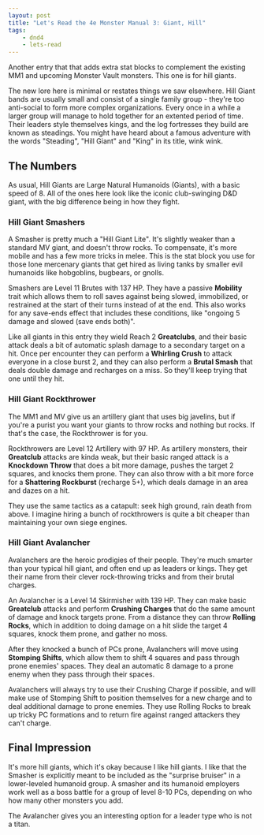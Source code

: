 ```yaml
---
layout: post
title: "Let's Read the 4e Monster Manual 3: Giant, Hill"
tags:
    - dnd4
    - lets-read
---
```


Another entry that that adds extra stat blocks to complement the existing MM1
and upcoming Monster Vault monsters. This one is for hill giants.

The new lore here is minimal or restates things we saw elsewhere. Hill Giant
bands are usually small and consist of a single family group - they're too
anti-social to form more complex organizations. Every once in a while a larger
group will manage to hold together for an extented period of time. Their leaders
style themselves kings, and the log fortresses they build are known as
steadings. You might have heard about a famous adventure with the words
"Steading", "Hill Giant" and "King" in its title, wink wink.

## The Numbers

As usual, Hill Giants are Large Natural Humanoids (Giants), with a basic speed
of 8. All of the ones here look like the iconic club-swinging D&D giant, with
the big difference being in how they fight.

### Hill Giant Smashers

A Smasher is pretty much a "Hill Giant Lite". It's slightly weaker than a
standard MV giant, and doesn't throw rocks. To compensate, it's more mobile and
has a few more tricks in melee. This is the stat block you use for those lone
mercenary giants that get hired as living tanks by smaller evil humanoids like
hobgoblins, bugbears, or gnolls.

Smashers are Level 11 Brutes with 137 HP. They have a passive **Mobility** trait
which allows them to roll saves against being slowed, immobilized, or restrained
at the start of their turns instead of at the end. This also works for any
save-ends effect that includes these conditions, like "ongoing 5 damage and
slowed (save ends both)".

Like all giants in this entry they wield Reach 2 **Greatclubs**, and their basic
attack deals a bit of automatic splash damage to a secondary target on a
hit. Once per encounter they can perform a **Whirling Crush** to attack everyone
in a close burst 2, and they can also perform a **Brutal Smash** that deals
double damage and recharges on a miss. So they'll keep trying that one until
they hit.

### Hill Giant Rockthrower

The MM1 and MV give us an artillery giant that uses big javelins, but if you're
a purist you want your giants to throw rocks and nothing but rocks. If that's
the case, the Rockthrower is for you.

Rockthrowers are Level 12 Artillery with 97 HP. As artillery monsters, their
**Greatclub** attacks are kinda weak, but their basic ranged attack is a
**Knockdown Throw** that does a bit more damage, pushes the target 2 squares,
and knocks them prone. They can also throw with a bit more force for a
**Shattering Rockburst** (recharge 5+), which deals damage in an area and dazes
on a hit.

They use the same tactics as a catapult: seek high ground, rain death from
above. I imagine hiring a bunch of rockthrowers is quite a bit cheaper than
maintaining your own siege engines.

### Hill Giant Avalancher

Avalanchers are the heroic prodigies of their people. They're much smarter than
your typical hill giant, and often end up as leaders or kings. They get their
name from their clever rock-throwing tricks and from their brutal charges.

An Avalancher is a Level 14 Skirmisher with 139 HP. They can make basic
**Greatclub** attacks and perform **Crushing Charges** that do the same amount
of damage and knock targets prone. From a distance they can throw **Rolling
Rocks**, which in addition to doing damage on a hit slide the target 4 squares,
knock them prone, and gather no moss.

After they knocked a bunch of PCs prone, Avalanchers will move using **Stomping
Shifts**, which allow them to shift 4 squares and pass through prone enemies'
spaces. They deal an automatic 8 damage to a prone enemy when they pass through
their spaces.

Avalanchers will always try to use their Crushing Charge if possible, and will
make use of Stomping Shift to position themselves for a new charge and to deal
additional damage to prone enemies. They use Rolling Rocks to break up tricky PC
formations and to return fire against ranged attackers they can't charge.

## Final Impression

It's more hill giants, which it's okay because I like hill giants. I like that
the Smasher is explicitly meant to be included as the "surprise bruiser" in a
lower-leveled humanoid group. A smasher and its humanoid employers work well as
a boss battle for a group of level 8-10 PCs, depending on who how many other
monsters you add.

The Avalancher gives you an interesting option for a leader type who is not a
titan.
